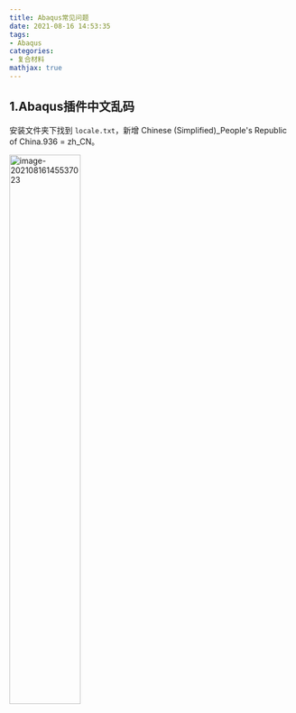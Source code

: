 ```yaml
---
title: Abaqus常见问题
date: 2021-08-16 14:53:35
tags:
- Abaqus
categories:
- 复合材料
mathjax: true
---
```


## 1.Abaqus插件中文乱码

安装文件夹下找到 `locale.txt`，新增 Chinese (Simplified)_People's Republic of China.936 = zh_CN。

<img src="https://aliyun-oss-coderhuye.oss-cn-hangzhou.aliyuncs.com/blog/2021-08-16-image-20210816145537023-4bb5c7.png" alt="image-20210816145537023" style="width:50%;" />